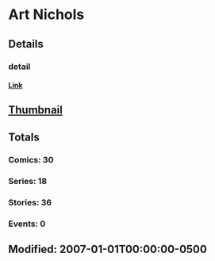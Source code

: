 # Art  Nichols 
## Details
### detail
#### [Link](http://marvel.com/comics/creators/2064/art_nichols?utm_campaign=apiRef&utm_source=225578a89fc76f3d20fbffda5d17a88d)
## [Thumbnail](http://i.annihil.us/u/prod/marvel/i/mg/b/40/image_not_available.jpg)
## Totals
### Comics: 30
### Series: 18
### Stories: 36
### Events: 0
## Modified: 2007-01-01T00:00:00-0500